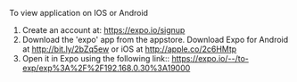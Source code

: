 To view application on IOS or Android

1) Create an account at: https://expo.io/signup
2) Download the 'expo' app from the appstore. Download Expo for Android at http://bit.ly/2bZq5ew or iOS at http://apple.co/2c6HMtp
3) Open it in Expo using the following link:: https://expo.io/--/to-exp/exp%3A%2F%2F192.168.0.30%3A19000
